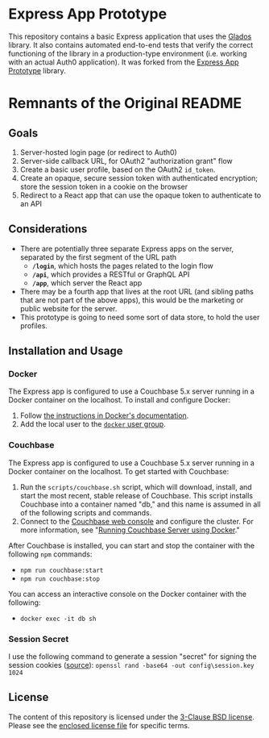 # Express App Prototype

This repository contains a basic Express application that uses the [Glados][8] library. It also contains automated end-to-end tests that verify the correct functioning of the library in a production-type environment (i.e. working with an actual Auth0 application). It was forked from the [Express App Prototype][9] library.

[8]: https://github.com/philgs/glados
[9]: https://github.com/philgs/express-app-prototype

# Remnants of the Original README

## Goals

1. Server-hosted login page (or redirect to Auth0)
1. Server-side callback URL, for OAuth2 "authorization grant" flow
1. Create a basic user profile, based on the OAuth2 `id_token`.
1. Create an opaque, secure session token with authenticated encryption; store the session token in a cookie on the browser
1. Redirect to a React app that can use the opaque token to authenticate to an API

## Considerations

- There are potentially three separate Express apps on the server, separated by the first segment of the URL path
    - **`/login`**, which hosts the pages related to the login flow
    - **`/api`**, which provides a RESTful or GraphQL API
    - **`/app`**, which server the React app
- There may be a fourth app that lives at the root URL (and sibling paths that are not part of the above apps), this would be the marketing or public website for the server.
- This prototype is going to need some sort of data store, to hold the user profiles.

## Installation and Usage

### Docker

The Express app is configured to use a Couchbase 5.x server running in a Docker container on the localhost. To install and configure Docker:

1. Follow [the instructions in Docker's documentation][3].
1. Add the local user to the [`docker` user group][4].

[3]: https://docs.docker.com/engine/installation/linux/docker-ce/ubuntu
[4]: https://techoverflow.net/2017/03/01/solving-docker-permission-denied-while-trying-to-connect-to-the-docker-daemon-socket

### Couchbase

The Express app is configured to use a Couchbase 5.x server running in a Docker container on the localhost. To get started with Couchbase:

1. Run the `scripts/couchbase.sh` script, which will download, install, and start the most recent, stable release of Couchbase. This script installs Couchbase into a container named "db," and this name is assumed in all of the following scripts and commands.
1. Connect to the [Couchbase web console][5] and configure the cluster. For more information, see "[Running Couchbase Server using Docker][6]."

[5]: http://calypso.sword:8091
[6]: https://developer.couchbase.com/documentation/server/5.0/install/getting-started-docker.html

After Couchbase is installed, you can start and stop the container with the following `npm` commands:

- `npm run couchbase:start`
- `npm run couchbase:stop`

You can access an interactive console on the Docker container with the following:

- `docker exec -it db sh`

### Session Secret

I use the following command to generate a session "secret" for signing the session cookies ([source][7]): `openssl rand -base64 -out config\session.key 1024`

[7]: https://raymii.org/s/tutorials/Encrypt_and_decrypt_files_to_public_keys_via_the_OpenSSL_Command_Line.html

## License

The content of this repository is licensed under the [3-Clause BSD license][1]. Please see the [enclosed license file][2] for specific terms.

[1]: https://opensource.org/licenses/BSD-3-Clause
[2]: LICENSE.md
